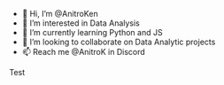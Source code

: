 - 👋 Hi, I’m @AnitroKen
- 👀 I’m interested in Data Analysis
- 🌱 I’m currently learning Python and JS
- 💞️ I’m looking to collaborate on Data Analytic projects
- 📫 Reach me @AnitroK in Discord

Test
